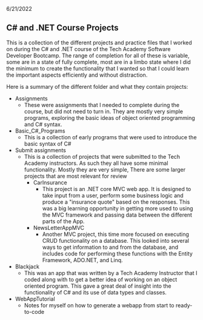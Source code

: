 6/21/2022
## C# and .NET Course Projects
This is a collection of the different projects and practice files that I worked on during the C# and .NET course of the Tech Academy Software Developer Bootcamp. The range of completion for all of these is variable, some are in a state of fully complete, most are in a limbo state where I did the minimum to create the functionality that I wanted so that I could learn the important aspects efficiently and without distraction.

Here is a summary of the different folder and what they contain projects:
* Assignments
  * These were assignments that I needed to complete during the course, but did not need to turn in. They are mostly very simple programs, exploring the basic ideas of object oriented programming and C# syntax.
* Basic_C#_Programs
  * This is a collection of early programs that were used to introduce the basic syntax of C#
* Submit assignments
  * This is a collection of projects that were submitted to the Tech Academy instructors. As such they all have some minimal functionality. Mostly they are very simple, There are some larger projects that are most relevant for review
    - CarInsurance
      - This project is an .NET core MVC web app. It is designed to take input from a user, perform some business logic and produce a "insurance quote" based on the responses. This was a big learning opportunity in getting more used to using the MVC framework and passing data between the different parts of the App.
    - NewsLetterAppMVC
      - Another MVC project, this time more focused on executing CRUD functionality on a database. This looked into several ways to get information to and from the database, and includes code for performing these functions with the Entity Framework, ADO.NET, and Linq.
* Blackjack
  * This was an app that was written by a Tech Academy Instructor that I coded along with to get a better idea of working on an object oriented program. This gave a great deal of insight into the functionality of C# and its use of data types and classes.
* WebAppTutorial
  * Notes for myself on how to generate a webapp from start to ready-to-code
